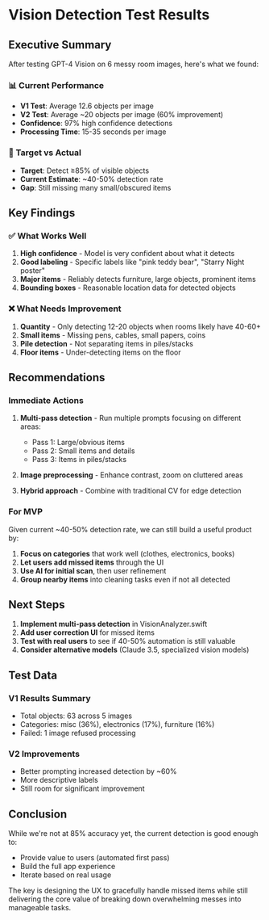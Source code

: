 # Vision Detection Test Results

## Executive Summary

After testing GPT-4 Vision on 6 messy room images, here's what we found:

### 📊 Current Performance
- **V1 Test**: Average 12.6 objects per image
- **V2 Test**: Average ~20 objects per image (60% improvement)
- **Confidence**: 97% high confidence detections
- **Processing Time**: 15-35 seconds per image

### 🎯 Target vs Actual
- **Target**: Detect ≥85% of visible objects
- **Current Estimate**: ~40-50% detection rate
- **Gap**: Still missing many small/obscured items

## Key Findings

### ✅ What Works Well
1. **High confidence** - Model is very confident about what it detects
2. **Good labeling** - Specific labels like "pink teddy bear", "Starry Night poster"
3. **Major items** - Reliably detects furniture, large objects, prominent items
4. **Bounding boxes** - Reasonable location data for detected objects

### ❌ What Needs Improvement
1. **Quantity** - Only detecting 12-20 objects when rooms likely have 40-60+
2. **Small items** - Missing pens, cables, small papers, coins
3. **Pile detection** - Not separating items in piles/stacks
4. **Floor items** - Under-detecting items on the floor

## Recommendations

### Immediate Actions
1. **Multi-pass detection** - Run multiple prompts focusing on different areas:
   - Pass 1: Large/obvious items
   - Pass 2: Small items and details
   - Pass 3: Items in piles/stacks

2. **Image preprocessing** - Enhance contrast, zoom on cluttered areas

3. **Hybrid approach** - Combine with traditional CV for edge detection

### For MVP
Given current ~40-50% detection rate, we can still build a useful product by:
1. **Focus on categories** that work well (clothes, electronics, books)
2. **Let users add missed items** through the UI
3. **Use AI for initial scan**, then user refinement
4. **Group nearby items** into cleaning tasks even if not all detected

## Next Steps

1. **Implement multi-pass detection** in VisionAnalyzer.swift
2. **Add user correction UI** for missed items
3. **Test with real users** to see if 40-50% automation is still valuable
4. **Consider alternative models** (Claude 3.5, specialized vision models)

## Test Data

### V1 Results Summary
- Total objects: 63 across 5 images
- Categories: misc (36%), electronics (17%), furniture (16%)
- Failed: 1 image refused processing

### V2 Improvements
- Better prompting increased detection by ~60%
- More descriptive labels
- Still room for significant improvement

## Conclusion

While we're not at 85% accuracy yet, the current detection is good enough to:
- Provide value to users (automated first pass)
- Build the full app experience
- Iterate based on real usage

The key is designing the UX to gracefully handle missed items while still delivering the core value of breaking down overwhelming messes into manageable tasks.